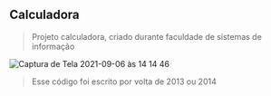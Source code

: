 ## Calculadora
> Projeto calculadora, criado durante faculdade de sistemas de informação

![Captura de Tela 2021-09-06 às 14 14 46](https://user-images.githubusercontent.com/5201283/132249863-4d3f6b92-4838-4ab3-b4cb-4aa568886a14.png)

> Esse código foi escrito por volta de 2013 ou 2014
